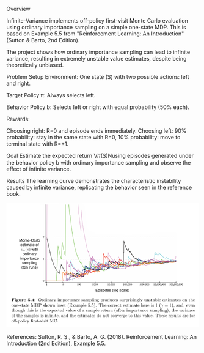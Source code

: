 Overview

Infinite-Variance implements off-policy first-visit Monte Carlo evaluation using ordinary importance sampling on a simple one-state MDP.
This is based on Example 5.5 from "Reinforcement Learning: An Introduction" (Sutton & Barto, 2nd Edition).

The project shows how ordinary importance sampling can lead to infinite variance, resulting in extremely unstable value estimates, despite being theoretically unbiased.

Problem Setup
Environment: One state (S) with two possible actions: left and right.

Target Policy π: Always selects left.

Behavior Policy b: Selects left or right with equal probability (50% each).

Rewards:

Choosing right: 
 R=0 and episode ends immediately.
Choosing left:
 90% probability: stay in the same state with R=0,
 10% probability: move to terminal state with R=+1.

Goal
Estimate the expected return V𝜋(S)Nusing episodes generated under the behavior policy b with ordinary importance sampling and observe the effect of infinite variance.

Results
The learning curve demonstrates the characteristic instability caused by infinite variance, replicating the behavior seen in the reference book.

<p align="center"> <img src="book_images/Figure_5_4_2.PNG" alt="Learning Curve" width="600"/> </p>

References:
Sutton, R. S., & Barto, A. G. (2018). Reinforcement Learning: An Introduction (2nd Edition), Example 5.5.


